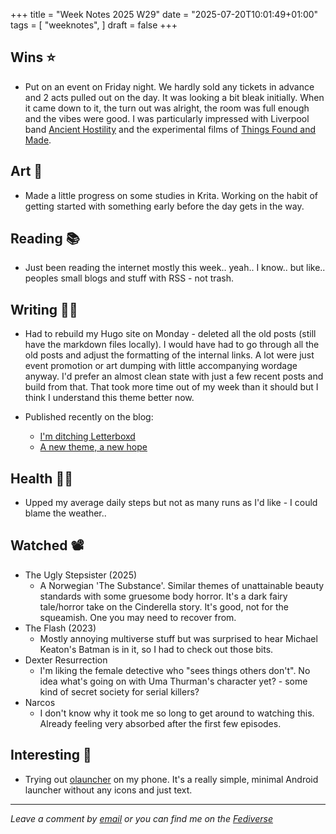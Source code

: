 +++
title = "Week Notes 2025 W29"
date = "2025-07-20T10:01:49+01:00"
tags = [
"weeknotes",
]
draft = false
+++

## Wins ⭐
 
 - Put on an event on Friday night. We hardly sold any tickets in advance and 2 acts pulled out on the day. It was looking a bit bleak initially. When it came down to it, the turn out was alright, the room was full enough and the vibes were good. I was particularly impressed with Liverpool band [Ancient Hostility](https://ancienthostilityfolk.bandcamp.com/album/sing-as-loud-as-you-can) and the experimental films of [Things Found and Made](https://www.instagram.com/thingsfoundandmade).
 
## Art 🎨

- Made a little progress on some studies in Krita. Working on the habit of getting started with something early before the day gets in the way.
 
## Reading 📚
 
 - Just been reading the internet mostly this week.. yeah.. I know.. but like.. peoples small blogs and stuff with RSS - not trash.
 
## Writing ✍🏻
 
- Had to rebuild my Hugo site on Monday - deleted all the old posts (still have the markdown files locally). I would have had to go through all the old posts and adjust the formatting of the internal links. A lot were just event promotion or art dumping with little accompanying wordage anyway. I'd prefer an almost clean state with just a few recent posts and build from that. That took more time out of my week than it should but I think I understand this theme better now. 

- Published recently on the blog:
    - [I'm ditching Letterboxd](/im-ditching-letterboxd) 
    - [A new theme, a new hope](/a-new-theme-a-new-hope)
 
## Health 💪🏻

- Upped my average daily steps but not as many runs as I'd like - I could blame the weather..

## Watched 📽

- The Ugly Stepsister (2025)
    - A Norwegian 'The Substance'. Similar themes of unattainable beauty standards with some gruesome body horror. It's a dark fairy tale/horror take on the Cinderella story. It's good, not for the squeamish. One you may need to recover from.
- The Flash (2023)
  - Mostly annoying multiverse stuff but was surprised to hear Michael Keaton's Batman is in it, so I had to check out those bits.
- Dexter Resurrection 
    - I'm liking the female detective who "sees things others don't". No idea what's going on with Uma Thurman's character yet? - some kind of secret society for serial killers?
- Narcos
  - I don't know why it took me so long to get around to watching this. Already feeling very absorbed after the first few episodes.
 
## Interesting 🤔

- Trying out [olauncher](https://github.com/tanujnotes/Olauncher) on my phone. It's a really simple, minimal Android launcher without any icons and just text. 


---

*Leave a comment by [email](mailto:bledley@posteo.com) or you can find me on the [Fediverse](https://mastodon.social/@bledley)*


